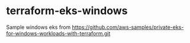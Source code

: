 # terraform-eks-windows
Sample windows eks from https://github.com/aws-samples/private-eks-for-windows-workloads-with-terraform.git
